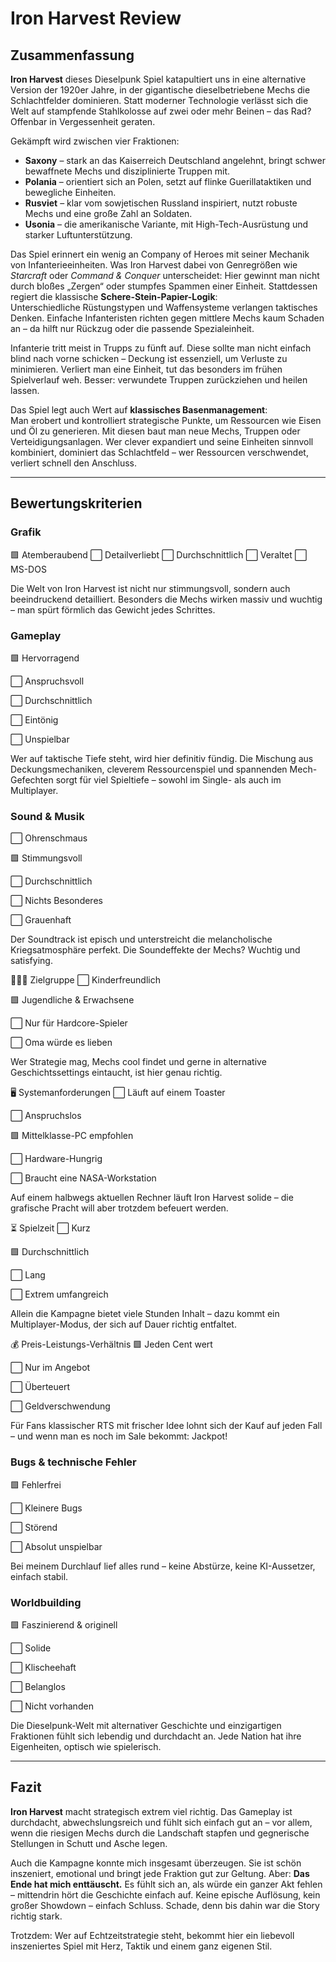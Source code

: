 # Iron Harvest Review

## Zusammenfassung  
**Iron Harvest** dieses Dieselpunk Spiel katapultiert uns in eine alternative Version der 1920er Jahre, in der gigantische dieselbetriebene Mechs die 
Schlachtfelder dominieren. 
Statt moderner Technologie verlässt sich die Welt auf stampfende Stahlkolosse auf zwei oder mehr Beinen – das Rad? Offenbar in Vergessenheit geraten.

Gekämpft wird zwischen vier Fraktionen:  
- **Saxony** – stark an das Kaiserreich Deutschland angelehnt, bringt schwer bewaffnete Mechs und disziplinierte Truppen mit.  
- **Polania** – orientiert sich an Polen, setzt auf flinke Guerillataktiken und bewegliche Einheiten.  
- **Rusviet** – klar vom sowjetischen Russland inspiriert, nutzt robuste Mechs und eine große Zahl an Soldaten.  
- **Usonia** – die amerikanische Variante, mit High-Tech-Ausrüstung und starker Luftunterstützung.

Das Spiel erinnert ein wenig an Company of Heroes mit seiner Mechanik von Infanterieeinheiten.
Was Iron Harvest dabei von Genregrößen wie *Starcraft* oder *Command & Conquer* unterscheidet: Hier gewinnt man nicht durch bloßes „Zergen“ oder stumpfes Spammen 
einer Einheit. Stattdessen regiert die klassische **Schere-Stein-Papier-Logik**:  
Unterschiedliche Rüstungstypen und Waffensysteme verlangen taktisches Denken. Einfache Infanteristen richten gegen mittlere Mechs kaum Schaden an – da hilft nur 
Rückzug oder die passende Spezialeinheit.

Infanterie tritt meist in Trupps zu fünft auf. Diese sollte man nicht einfach blind nach vorne schicken – Deckung ist essenziell, um Verluste zu minimieren. Verliert 
man eine Einheit, tut das besonders im frühen Spielverlauf weh. Besser: verwundete Truppen zurückziehen und heilen lassen.

Das Spiel legt auch Wert auf **klassisches Basenmanagement**:  
Man erobert und kontrolliert strategische Punkte, um Ressourcen wie Eisen und Öl zu generieren. Mit diesen baut man neue Mechs, Truppen oder Verteidigungsanlagen. 
Wer clever expandiert und seine Einheiten sinnvoll kombiniert, dominiert das Schlachtfeld – wer Ressourcen verschwendet, verliert schnell den Anschluss.

---

## Bewertungskriterien  

### Grafik
🟩 Atemberaubend
⬜ Detailverliebt
⬜ Durchschnittlich
⬜ Veraltet
⬜ MS-DOS

Die Welt von Iron Harvest ist nicht nur stimmungsvoll, sondern auch beeindruckend detailliert. Besonders die Mechs wirken massiv und wuchtig – 
man spürt förmlich das Gewicht jedes Schrittes.

### Gameplay
🟩 Hervorragend

⬜ Anspruchsvoll

⬜ Durchschnittlich

⬜ Eintönig

⬜ Unspielbar

Wer auf taktische Tiefe steht, wird hier definitiv fündig. Die Mischung aus Deckungsmechaniken, cleverem Ressourcenspiel und spannenden Mech-Gefechten 
sorgt für viel Spieltiefe – sowohl im Single- als auch im Multiplayer.

### Sound & Musik
⬜ Ohrenschmaus

🟩 Stimmungsvoll

⬜ Durchschnittlich

⬜ Nichts Besonderes

⬜ Grauenhaft

Der Soundtrack ist episch und unterstreicht die melancholische Kriegsatmosphäre perfekt. Die Soundeffekte der Mechs? Wuchtig und satisfying.

👨‍👩‍👦 Zielgruppe
⬜ Kinderfreundlich

🟩 Jugendliche & Erwachsene

⬜ Nur für Hardcore-Spieler

⬜ Oma würde es lieben

Wer Strategie mag, Mechs cool findet und gerne in alternative Geschichtssettings eintaucht, ist hier genau richtig.

🖥️ Systemanforderungen
⬜ Läuft auf einem Toaster

⬜ Anspruchslos

🟩 Mittelklasse-PC empfohlen

⬜ Hardware-Hungrig

⬜ Braucht eine NASA-Workstation

Auf einem halbwegs aktuellen Rechner läuft Iron Harvest solide – die grafische Pracht will aber trotzdem befeuert werden.

⏳ Spielzeit
⬜ Kurz

🟩 Durchschnittlich

⬜ Lang

⬜ Extrem umfangreich

Allein die Kampagne bietet viele Stunden Inhalt – dazu kommt ein Multiplayer-Modus, der sich auf Dauer richtig entfaltet.

💰 Preis-Leistungs-Verhältnis
🟩 Jeden Cent wert

⬜ Nur im Angebot

⬜ Überteuert

⬜ Geldverschwendung

Für Fans klassischer RTS mit frischer Idee lohnt sich der Kauf auf jeden Fall – und wenn man es noch im Sale bekommt: Jackpot!

### Bugs & technische Fehler
🟩 Fehlerfrei

⬜ Kleinere Bugs

⬜ Störend

⬜ Absolut unspielbar

Bei meinem Durchlauf lief alles rund – keine Abstürze, keine KI-Aussetzer, einfach stabil.

### Worldbuilding
🟩 Faszinierend & originell

⬜ Solide

⬜ Klischeehaft

⬜ Belanglos

⬜ Nicht vorhanden

Die Dieselpunk-Welt mit alternativer Geschichte und einzigartigen Fraktionen fühlt sich lebendig und durchdacht an. Jede Nation hat ihre Eigenheiten, 
optisch wie spielerisch.

---

## Fazit  

**Iron Harvest** macht strategisch extrem viel richtig. Das Gameplay ist durchdacht, abwechslungsreich und fühlt sich einfach gut an – 
vor allem, wenn die riesigen Mechs durch die Landschaft stapfen und gegnerische Stellungen in Schutt und Asche legen.

Auch die Kampagne konnte mich insgesamt überzeugen. Sie ist schön inszeniert, emotional und bringt jede Fraktion gut zur Geltung. 
Aber: **Das Ende hat mich enttäuscht.** Es fühlt sich an, als würde ein ganzer Akt fehlen – mittendrin hört die Geschichte einfach auf. 
Keine epische Auflösung, kein großer Showdown – einfach Schluss. Schade, denn bis dahin war die Story richtig stark.

Trotzdem: Wer auf Echtzeitstrategie steht, bekommt hier ein liebevoll inszeniertes Spiel mit Herz, Taktik und einem ganz eigenen Stil.

